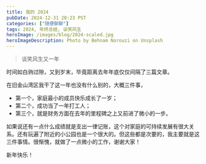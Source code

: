 ```yaml
---
title: 我的 2024
pubDate: 2024-12-31 20:23 PST
categories: ["随便聊聊"]
tags: 2024, 年终总结, 谈笑风生
heroImage: /images/blog/2024-scaled.jpg
heroImageDescription: Photo by Behnam Norouzi on Unsplash
---
```


> 谈笑风生又一年

时间如白驹过隙，又到岁末，毕竟距离去年年底仅仅间隔了三篇文章。

在旧金山湾区我干了这一年也没有什么别的，大概三件事，
* 第一个，家庭最小的成员快乐成长了一岁；
* 第二个，成功当了一年打工人；
* 第三个，就是财务方面在去年的里程碑之上又前进了微小的一步。

如果说还有一点什么成绩就是支出一律记账，这个对家庭的可持续发展有很大关系。还有玩遍了附近的小公园也是一个很大的。但这些都是次要的，我主要就是这三件事情。很惭愧，就做了一点微小的工作，谢谢大家！

新年快乐！
